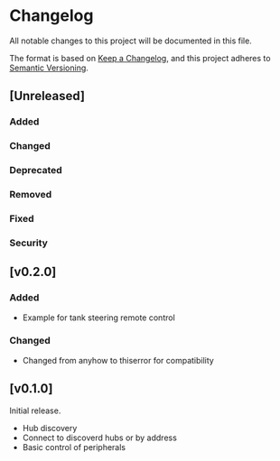 # Changelog
All notable changes to this project will be documented in this file.

The format is based on [Keep a Changelog](https://keepachangelog.com/en/1.0.0/),
and this project adheres to [Semantic Versioning](https://semver.org/spec/v2.0.0.html).

## [Unreleased]
### Added

### Changed

### Deprecated

### Removed

### Fixed

### Security

## [v0.2.0]
### Added
* Example for tank steering remote control

### Changed
* Changed from anyhow to thiserror for compatibility

## [v0.1.0]
Initial release.
* Hub discovery
* Connect to discoverd hubs or by address
* Basic control of peripherals